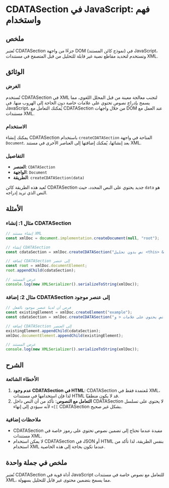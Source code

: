 <!--
Meta Description: # CDATASection في JavaScript: فهم واستخدام ## ملخص تُعتبر CDATASection جزءًا من واجهة DOM (نموذج كائن المستند) في JavaScript، وتستخدم لتحديد مقاطع نصي...
Meta Keywords: cdatasection, xml, إلى, xmldoc, javascript
-->

# CDATASection في JavaScript: فهم واستخدام

## ملخص
تُعتبر CDATASection جزءًا من واجهة DOM (نموذج كائن المستند) في JavaScript، وتستخدم لتحديد مقاطع نصية غير قابلة للتحليل من قبل المتصفح في مستندات XML.

## الوثائق
### الغرض
تُستخدم CDATASection في XML لتجنب معالجة معينة من قبل المحلل اللغوي، مما يسمح بإدراج نصوص تحتوي على علامات خاصة دون الحاجة إلى الهروب منها. في JavaScript، يُمكنك التعامل مع CDATASection من خلال واجهات DOM عند العمل مع مستندات XML.

### الاستخدام
يمكنك إنشاء CDATASection باستخدام `createCDATASection` المتاحة في واجهة `Document`. بعد إنشائها، يُمكنك إضافتها إلى العناصر الأخرى في مستند XML.

### التفاصيل
- **العنصر**: `CDATASection`
- **الواجهة**: `Document`
- **الطريقة**: `createCDATASection(data)`

تُعيد هذه الطريقة كائن CDATASection جديد يحتوي على النص المحدد، حيث `data` هو النص الذي تريد إدراجه.

## الأمثلة
### مثال 1: إنشاء CDATASection
```javascript
// إنشاء مستند XML
const xmlDoc = document.implementation.createDocument(null, "root");

// إنشاء CDATASection
const cdataSection = xmlDoc.createCDATASection("نص بدون تحليل <this> & <that>");

// إضافة CDATASection إلى عنصر
const root = xmlDoc.documentElement;
root.appendChild(cdataSection);

// عرض المستند
console.log(new XMLSerializer().serializeToString(xmlDoc));
```

### مثال 2: إضافة CDATASection إلى عنصر موجود
```javascript
// فرض أن لدينا عنصر موجود بالفعل
const existingElement = xmlDoc.createElement("example");
const cdataSection = xmlDoc.createCDATASection("نص يحتوي على علامات < و >");

// إضافة CDATASection إلى العنصر
existingElement.appendChild(cdataSection);
xmlDoc.documentElement.appendChild(existingElement);

// عرض المستند
console.log(new XMLSerializer().serializeToString(xmlDoc));
```

## الشرح
### الأخطاء الشائعة
1. **عدم وجود CDATASection في HTML**: CDATASection مُعتمدة فقط في XML، لذا فإن استخدامها في مستندات HTML قد لا يكون منطقيًا.
2. **التعامل مع النصوص**: تأكد من أن النص داخل CDATASection لا يحتوي على تسلسل `]]>` لأنه سيؤدي إلى إنهاء CDATASection بشكل غير صحيح.

### ملاحظات إضافية
- CDATASection مفيدة عندما تحتاج إلى تضمين نصوص تحتوي على رموز خاصة في مستندات XML.
- لا يمكن استخدام CDATASection في JSON أو HTML بنفس الطريقة، لذا تأكد من استخدام XML عندما تكون بحاجة إلى هذه الخاصية.

## ملخص في جملة واحدة
تُعتبر CDATASection أداة قوية في JavaScript للتعامل مع نصوص خاصة في مستندات XML، مما يسمح بتضمين محتوى غير قابل للتحليل بسهولة.